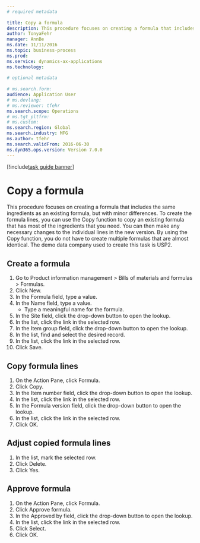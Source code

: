 ```yaml
--- 
# required metadata 
 
title: Copy a formula
description: This procedure focuses on creating a formula that includes the same ingredients as an existing formula, but with minor differences. 
author: TonyaFehr 
manager: AnnBe 
ms.date: 11/11/2016
ms.topic: business-process 
ms.prod:  
ms.service: dynamics-ax-applications 
ms.technology:  
 
# optional metadata 
 
# ms.search.form:   
audience: Application User 
# ms.devlang:  
# ms.reviewer: tfehr 
ms.search.scope: Operations 
# ms.tgt_pltfrm:  
# ms.custom:  
ms.search.region: Global
ms.search.industry: MFG
ms.author: tfehr 
ms.search.validFrom: 2016-06-30 
ms.dyn365.ops.version: Version 7.0.0 
---
```


[!include[task guide banner](.../includes/task-guide-banner.md)]

# Copy a formula

This procedure focuses on creating a formula that includes the same ingredients as an existing formula, but with minor differences. To create the formula lines, you can use the Copy function to copy an existing formula that has most of the ingredients that you need. You can then make any necessary changes to the individual lines in the new version. By using the Copy function, you do not have to create multiple formulas that are almost identical. The demo data company used to create this task is USP2.


## Create a formula
1. Go to Product information management > Bills of materials and formulas > Formulas.
2. Click New.
3. In the Formula field, type a value.
4. In the Name field, type a value.
    * Type a meaningful name for the formula.  
5. In the Site field, click the drop-down button to open the lookup.
6. In the list, click the link in the selected row.
7. In the Item group field, click the drop-down button to open the lookup.
8. In the list, find and select the desired record.
9. In the list, click the link in the selected row.
10. Click Save.

## Copy formula lines
1. On the Action Pane, click Formula.
2. Click Copy.
3. In the Item number field, click the drop-down button to open the lookup.
4. In the list, click the link in the selected row.
5. In the Formula version field, click the drop-down button to open the lookup.
6. In the list, click the link in the selected row.
7. Click OK.

## Adjust copied formula lines
1. In the list, mark the selected row.
2. Click Delete.
3. Click Yes.

## Approve formula
1. On the Action Pane, click Formula.
2. Click Approve formula.
3. In the Approved by field, click the drop-down button to open the lookup.
4. In the list, click the link in the selected row.
5. Click Select.
6. Click OK.

